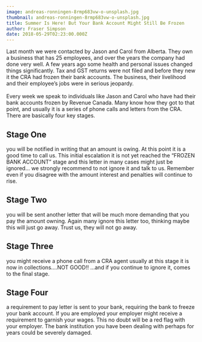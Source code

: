 ```yaml
---
image: andreas-ronningen-8rmp683vw-o-unsplash.jpg
thumbnail: andreas-ronningen-8rmp683vw-o-unsplash.jpg
title: Summer Is Here! But Your Bank Account Might Still Be Frozen
author: Fraser Simpson
date: 2018-05-29T02:23:00.000Z
---
```

Last month we were contacted by Jason and Carol from Alberta. They own a business that has 25 employees, and over the years the company had done very well. A few years ago some health and personal issues changed things significantly. Tax and GST returns were not filed and before they new it the CRA had frozen their bank accounts. The business, their livelihood and their employee’s jobs were in serious jeopardy.\
\
Every week we speak to individuals like Jason and Carol who have had their bank accounts frozen by Revenue Canada. Many know how they got to that point, and usually it is a series of phone calls and letters from the CRA. There are basically four key stages.

## Stage One

you will be notified in writing that an amount is owing. At this point it is a good time to call us. This initial escalation it is not yet reached the “FROZEN BANK ACCOUNT” stage and this letter in many cases might just be ignored… we strongly recommend to not ignore it and talk to us. Remember even if you disagree with the amount interest and penalties will continue to rise.

## Stage Two

you will be sent another letter that will be much more demanding that you pay the amount owning. Again many ignore this letter too, thinking maybe this will just go away. Trust us, they will not go away.

## Stage Three

you might receive a phone call from a CRA agent usually at this stage it is now in collections….NOT GOOD!! …and if you continue to ignore it, comes to the final stage.

## Stage Four

a requirement to pay letter is sent to your bank, requiring the bank to freeze your bank account. If you are employed your employer might receive a requirement to garnish your wages. This no doubt will be a red flag with your employer. The bank institution you have been dealing with perhaps for years could be severely damaged.